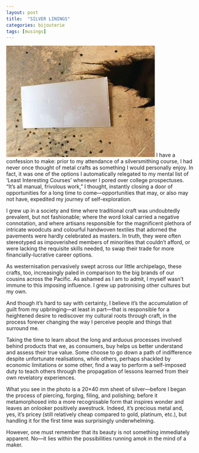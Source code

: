 ```yaml
---
layout: post
title:  "SILVER LININGS"
categories: bijouterie
tags: [musings]
---
```


<span class="image right"><img src="/assets/images/photo-2018-06-28.jpg" alt="" /></span>
I have a confession to make: prior to my attendance of a silversmithing course, I had never once thought of metal crafts as something I would personally enjoy. In fact, it was one of the options I automatically relegated to my mental list of ‘Least Interesting Courses’ whenever I pored over college prospectuses. “It’s all manual, frivolous work,” I thought, instantly closing a door of opportunities for a long time to come—opportunities that may, or also may not have, expedited my journey of self-exploration.

I grew up in a society and time where traditional craft was undoubtedly prevalent, but not fashionable; where the word lokal carried a negative connotation, and where artisans responsible for the magnificent plethora of intricate woodcuts and colourful handwoven textiles that adorned the pavements were hardly celebrated as masters. In truth, they were often stereotyped as impoverished members of minorities that couldn’t afford, or were lacking the requisite skills needed, to swap their trade for more financially-lucrative career options.

As westernisation pervasively swept across our little archipelago, these crafts, too, increasingly paled in comparison to the big brands of our cousins across the Pacific. As ashamed as I am to admit, I myself wasn’t immune to this imposing influence. I grew up patronising other cultures but my own.

And though it’s hard to say with certainty, I believe it’s the accumulation of guilt from my upbringing—at least in part—that is responsible for a heightened desire to rediscover my cultural roots through craft, in the process forever changing the way I perceive people and things that surround me.

Taking the time to learn about the long and arduous processes involved behind products that we, as consumers, buy helps us better understand and assess their true value. Some choose to go down a path of indifference despite unfortunate realisations, while others, perhaps shackled by economic limitations or some other, find a way to perform a self-imposed duty to teach others through the propagation of lessons learned from their own revelatory experiences.

What you see in the photo is a 20×40 mm sheet of silver—before I began the process of piercing, forging, filing, and polishing; before it metamorphosed into a more recognisable form that inspires wonder and leaves an onlooker positively awestruck. Indeed, it’s precious metal and, yes, it’s pricey (still relatively cheap compared to gold, platinum, etc.), but handling it for the first time was surprisingly underwhelming.

However, one must remember that its beauty is not something immediately apparent. No—it lies within the possibilities running amok in the mind of a maker.
